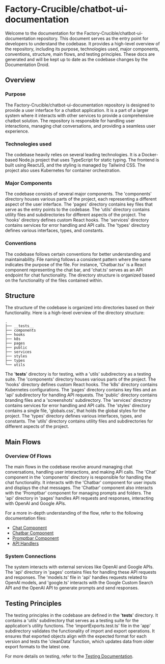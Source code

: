 
# Factory-Crucible/chatbot-ui-documentation

Welcome to the documentation for the Factory-Crucible/chatbot-ui-documentation repository. This document serves as the entry point for developers to understand the codebase. It provides a high-level overview of the repository, including its purpose, technologies used, major components, conventions, structure, main flows, and testing principles. These docs are generated and will be kept up to date as the codebase changes by the Documentation Droid.

## Overview

### Purpose

The Factory-Crucible/chatbot-ui-documentation repository is designed to provide a user interface for a chatbot application. It is a part of a larger system where it interacts with other services to provide a comprehensive chatbot solution. The repository is responsible for handling user interactions, managing chat conversations, and providing a seamless user experience.

### Technologies used

The codebase heavily relies on several leading technologies. It is a Docker-based Node.js project that uses TypeScript for static typing. The frontend is built using ReactJS, and the styling is managed by Tailwind CSS. The project also uses Kubernetes for container orchestration.

### Major Components

The codebase consists of several major components. The 'components' directory houses various parts of the project, each representing a different aspect of the user interface. The 'pages' directory contains key files that serve as the entry points to the codebase. The 'utils' directory contains utility files and subdirectories for different aspects of the project. The 'hooks' directory defines custom React hooks. The 'services' directory contains services for error handling and API calls. The 'types' directory defines various interfaces, types, and constants.

### Conventions

The codebase follows certain conventions for better understanding and maintainability. File naming follows a consistent pattern where the name indicates the purpose of the file. For instance, 'Chatbar.tsx' is a React component representing the chat bar, and 'chat.ts' serves as an API endpoint for chat functionality. The directory structure is organized based on the functionality of the files contained within.

## Structure

The structure of the codebase is organized into directories based on their functionality. Here is a high-level overview of the directory structure:

```
.
├── __tests__
├── components
├── hooks
├── k8s
├── pages
├── public
├── services
├── styles
├── types
└── utils
```

The '**tests**' directory is for testing, with a 'utils' subdirectory as a testing suite. The 'components' directory houses various parts of the project. The 'hooks' directory defines custom React hooks. The 'k8s' directory contains Kubernetes configurations. The 'pages' directory contains key files and an 'api' subdirectory for handling API requests. The 'public' directory contains branding files and a 'screenshots' subdirectory. The 'services' directory contains services for error handling and API calls. The 'styles' directory contains a single file, 'globals.css', that holds the global styles for the project. The 'types' directory defines various interfaces, types, and constants. The 'utils' directory contains utility files and subdirectories for different aspects of the project.

## Main Flows

### Overview Of Flows

The main flows in the codebase revolve around managing chat conversations, handling user interactions, and making API calls. The 'Chat' component in the 'components' directory is responsible for handling the chat functionality. It interacts with the 'Chatbar' component for user inputs and displays the chat messages. The 'Chatbar' component also interacts with the 'Promptbar' component for managing prompts and folders. The 'api' directory in 'pages' handles API requests and responses, interacting with OpenAI and Google APIs.

For a more in-depth understanding of the flow, refer to the following documentation files:

- [Chat Component](components/Chat.md)
- [Chatbar Component](components/Chatbar.md)
- [Promptbar Component](components/Promptbar.md)
- [API Handlers](pages.md)

### System Connections

The system interacts with external services like OpenAI and Google APIs. The 'api' directory in 'pages' contains files for handling these API requests and responses. The 'models.ts' file in 'api' handles requests related to OpenAI models, and 'google.ts' interacts with the Google Custom Search API and the OpenAI API to generate prompts and send responses.

## Testing Principles

The testing principles in the codebase are defined in the '**tests**' directory. It contains a 'utils' subdirectory that serves as a testing suite for the application's utility functions. The 'importExports.test.ts' file in the 'app' subdirectory validates the functionality of import and export operations. It ensures that exported objects align with the expected format for each version and tests the 'cleanData' function, which updates data from older export formats to the latest one.

For more details on testing, refer to the [Testing Documentation](__tests__.md).

